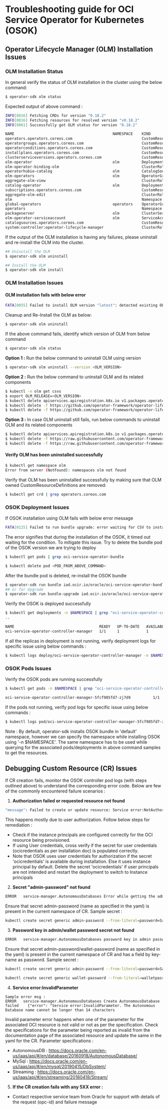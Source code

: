 # Troubleshooting guide for OCI Service Operator for Kubernetes (OSOK)

## Operator Lifecycle Manager (OLM) Installation Issues

### OLM Installation Status
In general verify the status of OLM installation in the cluster using the below command:

```bash
$ operator-sdk olm status
```

Expected output of above command : 
```bash
INFO[0016] Fetching CRDs for version "0.18.2"
INFO[0016] Fetching resources for resolved version "v0.18.2"
INFO[0061] Successfully got OLM status for version "0.18.2"

NAME                                            NAMESPACE    KIND                        STATUS
operators.operators.coreos.com                               CustomResourceDefinition    Installed
operatorgroups.operators.coreos.com                          CustomResourceDefinition    Installed
operatorconditions.operators.coreos.com                      CustomResourceDefinition    Installed
installplans.operators.coreos.com                            CustomResourceDefinition    Installed
clusterserviceversions.operators.coreos.com                  CustomResourceDefinition    Installed
olm-operator                                    olm          Deployment                  Installed
olm-operator-binding-olm                                     ClusterRoleBinding          Installed
operatorhubio-catalog                           olm          CatalogSource               Installed
olm-operators                                   olm          OperatorGroup               Installed
aggregate-olm-view                                           ClusterRole                 Installed
catalog-operator                                olm          Deployment                  Installed
subscriptions.operators.coreos.com                           CustomResourceDefinition    Installed
aggregate-olm-edit                                           ClusterRole                 Installed
olm                                                          Namespace                   Installed
global-operators                                operators    OperatorGroup               Installed
operators                                                    Namespace                   Installed
packageserver                                   olm          ClusterServiceVersion       Installed
olm-operator-serviceaccount                     olm          ServiceAccount              Installed
catalogsources.operators.coreos.com                          CustomResourceDefinition    Installed
system:controller:operator-lifecycle-manager                 ClusterRole                 Installed
```
If the output of the OLM installation is having any failures, please uninstall and re-install the OLM into the cluster.

```bash
## Uninstall the OLM
$ operator-sdk olm uninstall

## Install the OLM
$ operator-sdk olm install
```

### OLM Installation Issues

#### OLM installation fails with below error 
```bash
FATA[0055] Failed to install OLM version "latest": detected existing OLM resources: OLM must be completely uninstalled before installation
```

Cleanup and Re-Install the OLM as below:
```bash
$ operator-sdk olm uninstall
```

If the above command fails, identify which version of OLM from below command

```bash
$ operator-sdk olm status
```

**Option 1 :**
Run the below command to uninstall OLM using version
```bash
$ operator-sdk olm uninstall --version <OLM_VERSION>
```

**Option 2 :**
Run the below command to uninstall OLM and its related components
```bash
$ kubectl -n olm get csvs
$ export OLM_RELEASE=<OLM_VERSION>
$ kubectl delete apiservices.apiregistration.k8s.io v1.packages.operators.coreos.com
$ kubectl delete -f https://github.com/operator-framework/operator-lifecycle-manager/releases/download/${OLM_RELEASE}/crds.yaml
$ kubectl delete -f https://github.com/operator-framework/operator-lifecycle-manager/releases/download/${OLM_RELEASE}/olm.yaml
```
**Option 3 :**
In case OLM uninstall still fails, run below commands to uninstall OLM and its related components 
```bash
$ kubectl delete apiservices.apiregistration.k8s.io v1.packages.operators.coreos.com
$ kubectl delete -f https://raw.githubusercontent.com/operator-framework/operator-lifecycle-manager/master/deploy/upstream/quickstart/crds.yaml
$ kubectl delete -f https://raw.githubusercontent.com/operator-framework/operator-lifecycle-manager/master/deploy/upstream/quickstart/olm.yaml
```

#### Verify OLM has been uninstalled successfully 
```bash
$ kubectl get namespace olm
Error from server (NotFound): namespaces olm not found
```
Verify that OLM has been uninstalled successfully by making sure that OLM owned CustomResourceDefinitions are removed:
```bash
$ kubectl get crd | grep operators.coreos.com
```


### OSOK Deployment Issues

If OSOK installation using OLM fails with below error message
```bash
FATA[0125] Failed to run bundle upgrade: error waiting for CSV to install: timed out waiting for the condition
```
The error signifies that during the installation of the OSOK, it timed out waiting for the condition. To mitigate this issue. Try to delete the bundle pod of the OSOK version we are trying to deploy
```bash
$ kubectl get pods | grep oci-service-operator-bundle

$ kubectl delete pod <POD_FROM_ABOVE_COMMAND>
```
After the bundle pod is deleted, re-install the OSOK bundle
```bash
$ operator-sdk run bundle iad.ocir.io/oracle/oci-service-operator-bundle:<VERSION>
## or for Upgrade
$ operator-sdk run bundle-upgrade iad.ocir.io/oracle/oci-service-operator-bundle:<VERSION>
```

Verify the OSOK is deployed successfully 
```bash
$ kubectl get deployments -n $NAMESPACE | grep "oci-service-operator-controller-manager"
..

NAME                                      READY   UP-TO-DATE   AVAILABLE   AGE
oci-service-operator-controller-manager   1/1     1            1           2d20h
```

If all the replicas in deployment is not running, verify deployment logs for specific issue using below commands : 
```bash
$ kubectl logs deploy/oci-service-operator-controller-manager -n $NAMESPACE -f
```


### OSOK Pods Issues
Verify the OSOK pods are running successfully
```bash
$ kubectl get pods -n $NAMESPACE | grep "oci-service-operator-controller-manager"

oci-service-operator-controller-manager-5fcf985fd7-zj7d9          1/1     Running     0          2d22h
```

If the pods not running, verify pod logs for specific issue using below commands :
```bash
$ kubectl logs pod/oci-service-operator-controller-manager-5fcf985fd7-zj7d9 -n $NAMESPACE -f 
```

Note : By default, operator-sdk installs OSOK bundle in 'default' namespace, however  we can specify the namespace while installing OSOK using '-n $NAMESPACE'. The same namespace has to be used while querying for the associated pods/deployments in above command samples to get the resources.

## Debugging Custom Resource (CR) Issues
If CR creation fails, monitor the OSOK controller pod logs (with steps outlined above) to understand the corresponding error code. Below are few of the commonly encountered failure scenarios : 

1. **Authorization failed or requested resource not found**
 ```bash
"message": Failed to create or update resource: Service error:NotAuthorizedOrNotFound. Authorization failed or requested resource not found.. http status code: 404.
```
This happens mostly due to user authorization. Follow below steps for remediation : 
* Check if the instance principals are configured correctly for the OCI resource being provisioned. 
* If using User credentials, cross verify if the secret for user credentials (ocicredentials as per installation doc) is populated correctly.
* Note that OSOK uses user credentials for authorization if the secret 'ocicredentials' is available during installation. Else it uses instance principal by default. Delete the secret 'ocicredentials' if user principals are not intended and restart the deployment to switch to Instance principals

2. **Secret \"admin-password\" not found**
```bash
ERROR	service-manager.AutonomousDatabases	Error while getting the admin password secret	{"error": "Secret \"admin-password\" not found"}
``` 
Ensure that secret admin-password (name as specified in the yaml) is present in the current namespace of CR. Sample secret : 
```bash
kubectl create secret generic admin-password --from-literal=password=Sample@1234
```

3. **Password key in admin/wallet password secret not found**
```bash
ERROR	service-manager.AutonomousDatabases	password key in admin password secret is not found
```
 Ensure that secret admin-password/wallet-password (name as specified in the yaml) is present in the current namespace of CR and has a field by key-name as password. Sample secret : 
 ```bash
kubectl create secret generic admin-password --from-literal=password=Sample@1234

kubectl create secret generic wallet-password --from-literal=walletpassword=Sample@1234
```

4. **Service error:InvalidParameter**
```
Sample error msg : 
ERROR	service-manager.AutonomousDatabases	Create AutonomousDatabase failed	{"error": "Service error:InvalidParameter. The Autonomous Database name cannot be longer than 14 characters
```
Invalid parameter error happens when one of the parameter for the associated OCI resource is not valid or not as per the specification. Check the specifications for the parameter being reported as invalid from the documentation page of the associated resource and update the same in the yaml for the CR. Parameter specifications : 
* AutonomousDB : https://docs.oracle.com/en-us/iaas/api/#/en/database/20160918/AutonomousDatabase/
* MySql : https://docs.oracle.com/en-us/iaas/api/#/en/mysql/20190415/DbSystem/
* Streaming : https://docs.oracle.com/en-us/iaas/api/#/en/streaming/20180418/Stream/

5. **If the CR creation fails with any 5XX error :**
* Contact respective service team from Oracle for support with details of the request (opc-id) and failure message

